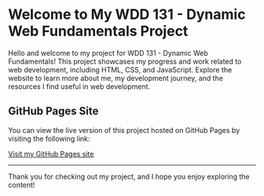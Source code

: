 # Welcome to My WDD 131 - Dynamic Web Fundamentals Project

Hello and welcome to my project for WDD 131 - Dynamic Web Fundamentals! This project showcases my progress and work related to web development, including HTML, CSS, and JavaScript. Explore the website to learn more about me, my development journey, and the resources I find useful in web development.

## GitHub Pages Site
 
You can view the live version of this project hosted on GitHub Pages by visiting the following link:

[Visit my GitHub Pages site](https://sopitive.github.io/wdd131/)

---

Thank you for checking out my project, and I hope you enjoy exploring the content!
